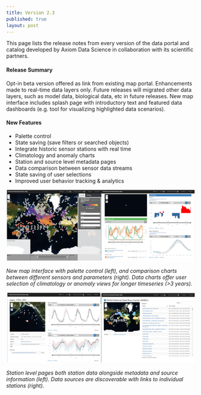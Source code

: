 ```yaml
---
title: Version 2.3
published: true
layout: post
---
```


This page lists the release notes from every version of the data portal and catalog developed by Axiom Data Science in collaboration with its scientific partners. 

#### Release Summary

Opt-in beta version offered as link from existing map portal. Enhancements made to real-time data layers only. Future releases will migrated other data layers, such as model data, biological data, etc in future releases. New map interface includes splash page with introductory text and featured data dashboards (e.g. tool for visualizing highlighted data scenarios).


 #### New Features

* Palette control
* State saving (save filters or searched objects)
* Integrate historic sensor stations with real time
* Climatology and anomaly charts
* Station and source level metadata pages
* Data comparison between sensor data streams
* State saving of user selections
* Improved user behavior tracking & analytics


<img src="/assets/images/release_notes/v2_3_1.png" class="img-responsive"/>

*New map interface with palette control (left), and comparison charts between different sensors and parameters (right). Data charts offer user selection of climatology or anomaly views for longer timeseries (>3 years).*

<img src="/assets/images/release_notes/v2.3_image2.png" class="img-responsive"/>

*Station level pages both station data alongside metadata and source information (left). Data sources are discoverable with links to individual stations (right).*
